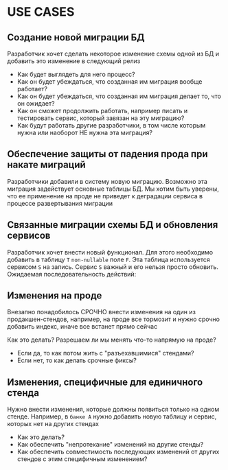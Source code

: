 # USE CASES

## Создание новой миграции БД

Разработчик хочет сделать некоторое изменение схемы одной из БД и добавить это изменение в следующий релиз

- Как будет выглядеть для него процесс?
- Как он будет убеждаться, что созданная им миграция вообще работает?
- Как он будет убеждаться, что созданная им миграция делает то, что он ожидает?
- Как он сможет продолжить работать, например писать и тестировать сервис, который завязан на эту миграцию?
- Как будут работать другие разработчики, в том числе которым нужна или наоборот НЕ нужна эта миграция?

## Обеспечение защиты от падения прода при накате миграций

Разработчики добавили в систему новую миграцию. Возможно эта миграция задействует основные таблицы БД. Мы хотим быть уверены, что ее применение на проде не приведет к деградации сервиса в процессе развертывания миграции

## Связанные миграции схемы БД и обновления сервисов

Разработчик хочет внести новый функционал. Для этого необходимо добавить в таблицу `Т` `non-nullable` поле `F`. Эта таблица используется сервисом `S` на запись. Сервис `S` важный и его нельзя просто обновить. Ожидаемая последовательность действий: 

## Изменения на проде

Внезапно понадобилось СРОЧНО внести изменения на один из продакшен-стендов, например, на проде все тормозит и нужно срочно добавить индекс, иначе все встанет прямо сейчас

Как это делать? Разрешаем ли мы менять что-то напрямую на проде?
- Если да, то как потом жить с "разъехавшимися" стендами?
- Если нет, то как делать срочные фиксы?

## Изменения, специфичные для единичного стенда

Нужно внести изменения, которые должны появиться только на одном стенде. Например, в `банке А` нужно добавить новую таблицу и сервис, которых нет на других стендах
- Как это делать?
- Как обеспечить "непротекание" изменений на другие стенды?
- Как обеспечить совместимость последующих изменений от других стендов с этим специфичным изменением?




